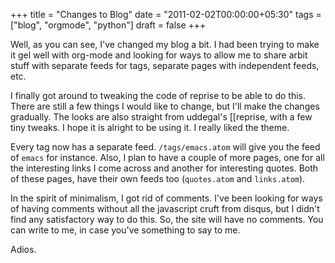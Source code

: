 +++
title = "Changes to Blog"
date = "2011-02-02T00:00:00+05:30"
tags = ["blog", "orgmode", "python"]
draft = false
+++

Well, as you can see, I've changed my blog a bit.  I had been
trying to make it gel well with org-mode and looking for ways to
allow me to share arbit stuff with separate feeds for tags,
separate pages with independent feeds, etc.

I finally got around to tweaking the code of reprise to be able to
do this.  There are still a few things I would like to change, but
I'll make the changes gradually.  The looks are also straight from
uddegal's [[reprise, with a few tiny tweaks.  I hope it is alright
to be using it.  I really liked the theme.

Every tag now has a separate feed. `/tags/emacs.atom` will give
you the feed of `emacs` for instance. Also, I plan to have a
couple of more pages, one for all the interesting links I come
across and another for interesting quotes.  Both of these pages,
have their own feeds too (`quotes.atom` and `links.atom`).

In the spirit of minimalism, I got rid of comments.  I've been
looking for ways of having comments without all the javascript
cruft from disqus, but I didn't find any satisfactory way to do
this.  So, the site will have no comments.  You can write to me,
in case you've something to say to me.

Adios.
